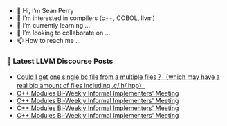 - 👋 Hi, I’m Sean Perry
- 👀 I’m interested in compilers (c++, COBOL, llvm)
- 🌱 I’m currently learning ...
- 💞️ I’m looking to collaborate on ...
- 📫 How to reach me ...

<!---
s66perry/s66perry is a ✨ special ✨ repository because its `README.md` (this file) appears on your GitHub profile.
You can click the Preview link to take a look at your changes.
--->
### 📕 Latest LLVM Discourse Posts

<!-- DISCOURSE-LLVM:START -->
- [Could I get one single bc file from a multiple files？（which may have a real big amount of files including .c/.h/.hpp）](https://discourse.llvm.org/t/could-i-get-one-single-bc-file-from-a-multiple-files-which-may-have-a-real-big-amount-of-files-including-c-h-hpp/62072#post_1)
- [C++ Modules Bi-Weekly Informal Implementers&#39; Meeting](https://discourse.llvm.org/t/c-modules-bi-weekly-informal-implementers-meeting/61874#post_11)
- [C++ Modules Bi-Weekly Informal Implementers&#39; Meeting](https://discourse.llvm.org/t/c-modules-bi-weekly-informal-implementers-meeting/61874#post_10)
- [C++ Modules Bi-Weekly Informal Implementers&#39; Meeting](https://discourse.llvm.org/t/c-modules-bi-weekly-informal-implementers-meeting/61874#post_9)
- [C++ Modules Bi-Weekly Informal Implementers&#39; Meeting](https://discourse.llvm.org/t/c-modules-bi-weekly-informal-implementers-meeting/61874#post_8)
<!-- DISCOURSE-LLVM:END -->
